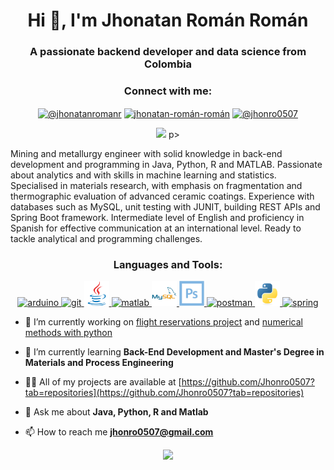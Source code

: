 <h1 align="center">Hi 👋, I'm Jhonatan Román Román</h1>
<h3 align="center">A passionate backend developer and data science from Colombia</h3>

<h3 align="center">Connect with me:</h3>
<p align="center">
<a href="https://twitter.com/@jhonatanromanr" target="blank"><img align="center" src="https://raw.githubusercontent.com/rahuldkjain/github-profile-readme-generator/master/src/images/icons/Social/twitter.svg" alt="@jhonatanromanr" height="30" width="40" /></a>
<a href="https://linkedin.com/in/jhonatan-román-román" target="blank"><img align="center" src="https://raw.githubusercontent.com/rahuldkjain/github-profile-readme-generator/master/src/images/icons/Social/linked-in-alt.svg" alt="jhonatan-román-román" height="30" width="40" /></a>
<a href="https://instagram.com/@jhonro0507" target="blank"><img align="center" src="https://raw.githubusercontent.com/rahuldkjain/github-profile-readme-generator/master/src/images/icons/Social/instagram.svg" alt="@jhonro0507" height="30" width="40" /></a>
</p>

<p align="center">
    <img src="https://dri.es/files/images/blog/javascript-powered-multichannel.gif">
p>

Mining and metallurgy engineer with solid knowledge in back-end development and programming in Java, Python, R and MATLAB. Passionate about analytics and with skills in machine learning and statistics. Specialised in materials research, with emphasis on fragmentation and thermographic evaluation of advanced ceramic coatings. Experience with databases such as MySQL, unit testing with JUNIT, building REST APIs and Spring Boot framework. Intermediate level of English and proficiency in Spanish for effective communication at an international level. Ready to tackle analytical and programming challenges.


<h3 align="center">Languages and Tools:</h3>
<p align="center"> <a href="https://www.arduino.cc/" target="_blank" rel="noreferrer"> <img src="https://cdn.worldvectorlogo.com/logos/arduino-1.svg" alt="arduino" width="40" height="40"/> </a> <a href="https://git-scm.com/" target="_blank" rel="noreferrer"> <img src="https://www.vectorlogo.zone/logos/git-scm/git-scm-icon.svg" alt="git" width="40" height="40"/> </a> <a href="https://www.java.com" target="_blank" rel="noreferrer"> <img src="https://raw.githubusercontent.com/devicons/devicon/master/icons/java/java-original.svg" alt="java" width="40" height="40"/> </a> <a href="https://www.mathworks.com/" target="_blank" rel="noreferrer"> <img src="https://upload.wikimedia.org/wikipedia/commons/2/21/Matlab_Logo.png" alt="matlab" width="40" height="40"/> </a> <a href="https://www.mysql.com/" target="_blank" rel="noreferrer"> <img src="https://raw.githubusercontent.com/devicons/devicon/master/icons/mysql/mysql-original-wordmark.svg" alt="mysql" width="40" height="40"/> </a> <a href="https://www.photoshop.com/en" target="_blank" rel="noreferrer"> <img src="https://raw.githubusercontent.com/devicons/devicon/master/icons/photoshop/photoshop-line.svg" alt="photoshop" width="40" height="40"/> </a> <a href="https://postman.com" target="_blank" rel="noreferrer"> <img src="https://www.vectorlogo.zone/logos/getpostman/getpostman-icon.svg" alt="postman" width="40" height="40"/> </a> <a href="https://www.python.org" target="_blank" rel="noreferrer"> <img src="https://raw.githubusercontent.com/devicons/devicon/master/icons/python/python-original.svg" alt="python" width="40" height="40"/> </a> <a href="https://spring.io/" target="_blank" rel="noreferrer"> <img src="https://www.vectorlogo.zone/logos/springio/springio-icon.svg" alt="spring" width="40" height="40"/> </a> </p>


- 🔭 I’m currently working on [flight reservations project](https://github.com/Jhonro0507/ProyectoIntegrador) and [numerical methods with python](https://github.com/Jhonro0507/Numerical_Methods)

- 🌱 I’m currently learning **Back-End Development and Master's Degree in Materials and Process Engineering**

- 👨‍💻 All of my projects are available at [https://github.com/Jhonro0507?tab=repositories](https://github.com/Jhonro0507?tab=repositories)

- 💬 Ask me about **Java, Python, R and Matlab**

- 📫 How to reach me **jhonro0507@gmail.com**




<p align="center">
    <img src="https://github-readme-stats.vercel.app/api/top-langs?username=jhonro0507&show_icons=true&locale=en&layout=compact">
    </p>
